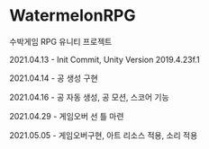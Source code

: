 # WatermelonRPG
수박게임 RPG 유니티 프로젝트

2021.04.13 - Init Commit, Unity Version 2019.4.23f.1

2021.04.14 - 공 생성 구현

2021.04.16 - 공 자동 생성, 공 모션, 스코어 기능

2021.04.29 - 게임오버 선 틀 마련

2021.05.05 - 게임오버구현, 아트 리소스 적용, 소리 적용
